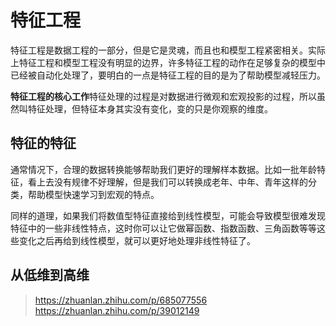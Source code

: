 # 特征工程

特征工程是数据工程的一部分，但是它是灵魂，而且也和模型工程紧密相关。实际上特征工程和模型工程没有明显的边界，许多特征工程的动作在足够复杂的模型中已经被自动化处理了，要明白的一点是特征工程的目的是为了帮助模型减轻压力。

**特征工程的核心工作**特征处理的过程是对数据进行微观和宏观投影的过程，所以虽然叫特征处理，但特征本身其实没有变化，变的只是你观察的维度。

## 特征的特征

通常情况下，合理的数据转换能够帮助我们更好的理解样本数据。比如一批年龄特征，看上去没有规律不好理解，但是我们可以转换成老年、中年、青年这样的分类，帮助模型快速学习到宏观的特点。

同样的道理，如果我们将数值型特征直接给到线性模型，可能会导致模型很难发现特征中的一些非线性特点，这时你可以让它做幂函数、指数函数、三角函数等等这些变化之后再给到线性模型，就可以更好地处理非线性特征了。

## 从低维到高维


> https://zhuanlan.zhihu.com/p/685077556
> https://zhuanlan.zhihu.com/p/39012149